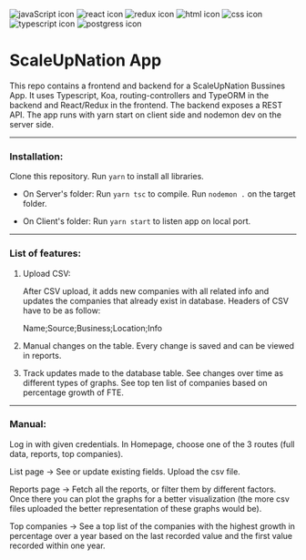 ![javaScript icon](https://github.com/Zefevr/FinalEvaluation/blob/master/dev-icons/js.svg)
![react icon](https://github.com/Zefevr/FinalEvaluation/blob/master/dev-icons/react.svg)
![redux icon](https://github.com/Zefevr/FinalEvaluation/blob/master/dev-icons/redux.svg)
![html icon](https://github.com/Zefevr/FinalEvaluation/blob/master/dev-icons/html.svg)
![css icon](https://github.com/Zefevr/FinalEvaluation/blob/master/dev-icons/css.svg)
![typescript icon](https://github.com/Zefevr/FinalEvaluation/blob/master/dev-icons/ts.svg)
![postgress icon](https://github.com/Zefevr/FinalEvaluation/blob/master/dev-icons/postgress.svg)

# ScaleUpNation App
This repo contains a frontend and backend for a ScaleUpNation Bussines App. It uses Typescript, Koa, routing-controllers and TypeORM in the backend and React/Redux in the frontend. The backend exposes a REST API. The app runs with yarn start on client side and nodemon dev on the server side.

_______________________________________________________________________________

### Installation:

Clone this repository. Run `yarn` to install all libraries.

* On Server's folder: Run `yarn tsc` to compile. Run `nodemon .` on the target folder.

* On Client's folder: Run `yarn start` to listen app on local port.

_______________________________________________________________________________

### List of features:

1. Upload CSV:

   After CSV upload, it adds new companies with all related info and updates the companies that already exist in database. Headers of CSV have to be as follow:

    Name;Source;Business;Location;Info

2. Manual changes on the table. Every change is saved and can be viewed in reports.

3. Track updates made to the database table. See changes over time as different types of graphs. See top ten list of companies based on percentage growth of FTE.

_______________________________________________________________________________

### Manual:

Log in with given credentials. In Homepage, choose one of the 3 routes (full data, reports, top companies).

List page -> See or update existing fields. Upload the csv file.

Reports page -> Fetch all the reports, or filter them by different factors. Once there you can plot the graphs for a better visualization (the more csv files uploaded the better representation of these graphs would be).

Top companies -> See a top list of the companies with the highest growth in percentage over a year based on the last recorded value and the first value recorded within one year.
